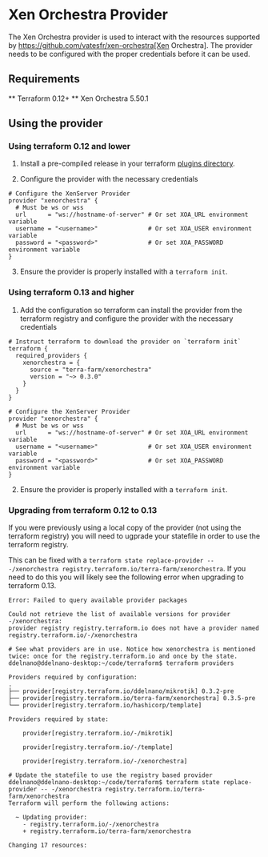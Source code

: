 # Xen Orchestra Provider

The Xen Orchestra provider is used to interact with the resources supported by https://github.com/vatesfr/xen-orchestra[Xen Orchestra].
The provider needs to be configured with the proper credentials before it can be used.

## Requirements

** Terraform 0.12+
** Xen Orchestra 5.50.1

## Using the provider

### Using terraform 0.12 and lower

1. Install a pre-compiled release in your terraform [plugins directory](https://www.terraform.io/docs/configuration-0-11/providers.html).

2. Configure the provider with the necessary credentials
```hcl
# Configure the XenServer Provider
provider "xenorchestra" {
  # Must be ws or wss
  url      = "ws://hostname-of-server" # Or set XOA_URL environment variable
  username = "<username>"              # Or set XOA_USER environment variable
  password = "<password>"              # Or set XOA_PASSWORD environment variable
}
```

3. Ensure the provider is properly installed with a `terraform init`.

### Using terraform 0.13 and higher

1. Add the configuration so terraform can install the provider from the terraform registry and configure the provider with the necessary credentials

```hcl
# Instruct terraform to download the provider on `terraform init`
terraform {
  required_providers {
    xenorchestra = {
      source = "terra-farm/xenorchestra"
      version = "~> 0.3.0"
    }
  }
}

# Configure the XenServer Provider
provider "xenorchestra" {
  # Must be ws or wss
  url      = "ws://hostname-of-server" # Or set XOA_URL environment variable
  username = "<username>"              # Or set XOA_USER environment variable
  password = "<password>"              # Or set XOA_PASSWORD environment variable
}
```

2. Ensure the provider is properly installed with a `terraform init`.

### Upgrading from terraform 0.12 to 0.13

If you were previously using a local copy of the provider (not using the terraform registry) you will need to ugprade your statefile in order to use the terraform registry.

This can be fixed with a `terraform state replace-provider -- -/xenorchestra registry.terraform.io/terra-farm/xenorchestra`. If you need to do this you will likely see the following error when upgrading to terraform 0.13.

```
Error: Failed to query available provider packages

Could not retrieve the list of available versions for provider -/xenorchestra:
provider registry registry.terraform.io does not have a provider named
registry.terraform.io/-/xenorchestra

# See what providers are in use. Notice how xenorchestra is mentioned twice: once for the registry.terraform.io and once by the state.
ddelnano@ddelnano-desktop:~/code/terraform$ terraform providers

Providers required by configuration:
.
├── provider[registry.terraform.io/ddelnano/mikrotik] 0.3.2-pre
├── provider[registry.terraform.io/terra-farm/xenorchestra] 0.3.5-pre
└── provider[registry.terraform.io/hashicorp/template]

Providers required by state:

    provider[registry.terraform.io/-/mikrotik]

    provider[registry.terraform.io/-/template]

    provider[registry.terraform.io/-/xenorchestra]

# Update the statefile to use the registry based provider
ddelnano@ddelnano-desktop:~/code/terraform$ terraform state replace-provider -- -/xenorchestra registry.terraform.io/terra-farm/xenorchestra
Terraform will perform the following actions:

  ~ Updating provider:
    - registry.terraform.io/-/xenorchestra
    + registry.terraform.io/terra-farm/xenorchestra

Changing 17 resources:

```
